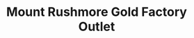 ---
title: "Mount Rushmore Gold Factory Outlet"
url: /rapid-city/mount-rushmore-gold-factory-outlet/
shop: Schmuck
---